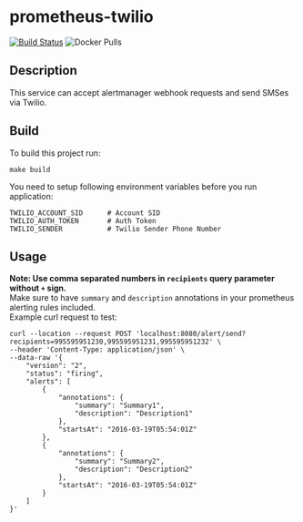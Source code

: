 # prometheus-twilio 
[![Build Status](https://travis-ci.com/gothicfann/prometheus-twilio.svg?branch=master)](https://travis-ci.com/gothicfann/prometheus-twilio)
![Docker Pulls](https://img.shields.io/docker/pulls/gothicfan/prometheus-twilio)

## Description
This service can accept alertmanager webhook requests and send SMSes via Twilio.

## Build
To build this project run: 
```shell
make build
```

You need to setup following environment variables before you run application:

```shell
TWILIO_ACCOUNT_SID      # Account SID
TWILIO_AUTH_TOKEN       # Auth Token
TWILIO_SENDER           # Twilio Sender Phone Number
```

## Usage
**Note: Use comma separated numbers in `recipients` query parameter without `+` sign.**  
Make sure to have `summary` and `description` annotations in your prometheus alerting rules included.  
Example curl request to test:
```
curl --location --request POST 'localhost:8080/alert/send?recipients=995595951230,995595951231,995595951232' \
--header 'Content-Type: application/json' \
--data-raw '{
    "version": "2",
    "status": "firing",
    "alerts": [
        {
            "annotations": {
                "summary": "Summary1",
                "description": "Description1"
            },
            "startsAt": "2016-03-19T05:54:01Z"
        },
        {
            "annotations": {
                "summary": "Summary2",
                "description": "Description2"
            },
            "startsAt": "2016-03-19T05:54:01Z"
        }
    ]
}'
```